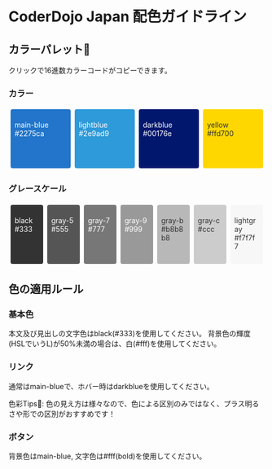 # CoderDojo Japan 配色ガイドライン

## カラーパレット🎨
クリックで16進数カラーコードがコピーできます。
<h3>カラー</h3>
<div class="colors">
  <div class="color">
    <div class="one-color" style="background-color: #2275ca" onclick="Copy('#2275ca')"><p style="color: #fff;">main-blue<br>#2275ca</p></div>
  </div>
  <div class="color">
    <div class="one-color" style="background-color: #2e9ad9" onclick="Copy('#2e9ad9')"><p style="color: #fff;">lightblue<br>#2e9ad9</p></div>
  </div>
  <div class="color">
    <div class="one-color" style="background-color: #00176e" onclick="Copy('#00176e')"><p style="color: #fff;">darkblue<br>#00176e</p></div>
  </div>
  <div class="color">
    <div class="one-color" style="background-color: #ffd700" onclick="Copy('#ffd700')"><p style="color: #333;">yellow<br>#ffd700</p></div>
  </div>
</div>
<h3>グレースケール</h3>
<div class="colors graycolors">
  <div class="color">
    <div class="one-color" style="background-color: #333" onclick="Copy('#333')"><p style="color: #fff;">black<br>#333</p></div>
  </div>
  <div class="color">
    <div class="one-color" style="background-color: #555" onclick="Copy('#555')"><p style="color: #fff;">gray-5<br>#555</p></div>
  </div>
  <div class="color">
    <div class="one-color" style="background-color: #777" onclick="Copy('#777')"><p style="color: #fff;">gray-7<br>#777</p></div>
  </div>
  <div class="color">
    <div class="one-color" style="background-color: #999" onclick="Copy('#999')"><p style="color: #fff;">gray-9<br>#999</p></div>
  </div>
  <div class="color">
    <div class="one-color" style="background-color: #b8b8b8" onclick="Copy('#b8b8b8')"><p style="color: #333;">gray-b<br>#b8b8b8</p></div>
  </div>
  <div class="color">
    <div class="one-color" style="background-color: #ccc" onclick="Copy('#ccc')"><p style="color: #333;">gray-c<br>#ccc</p></div>
  </div>
  <div class="color">
    <div class="one-color" style="background-color: #f7f7f7" onclick="Copy('#f7f7f7')"><p style="color: #333;">lightgray<br>#f7f7f7</p></div>
  </div>
</div>

## 色の適用ルール

### 基本色
本文及び見出しの文字色はblack(#333)を使用してください。
背景色の輝度(HSLでいうL)が50%未満の場合は、白(#fff)を使用してください。

### リンク
通常はmain-blueで、ホバー時はdarkblueを使用してください。

色彩Tips🎨: 色の見え方は様々なので、色による区別のみではなく、プラス明るさや形での区別がおすすめです！

### ボタン
背景色はmain-blue, 文字色は#fff(bold)を使用してください。


<style media="screen">
  .color {
    margin: 4px;
    width: calc(25% - 8px);
  }
  .one-color {
    height: 100px;
    cursor: pointer;
    border-radius: 4px;
    padding: 8px;
  }
  .colors {
    display: flex;
    flex-wrap: wrap;
  }
  .graycolors .color {
    width: calc(14.28% - 8px);
  }
</style>
<div id='copy' style='color:#fff;opacity:0;'>
</div>

<script type='text/javascript' src="/js/notify.min.js"></script>

<script type="text/javascript">
  function Copy(color) {
    var div = document.getElementById('copy');
    div.innerHTML = '';
    var text = document.createTextNode(color);
    div.appendChild(text);
    window.getSelection().selectAllChildren(div);
    document.execCommand('copy');
    $.notify.defaults({autoHideDelay: 2000, arrowShow: false, globalPosition: 'bottom right'});
    $.notify("コピーしました", "success");
    
  }
</script>


